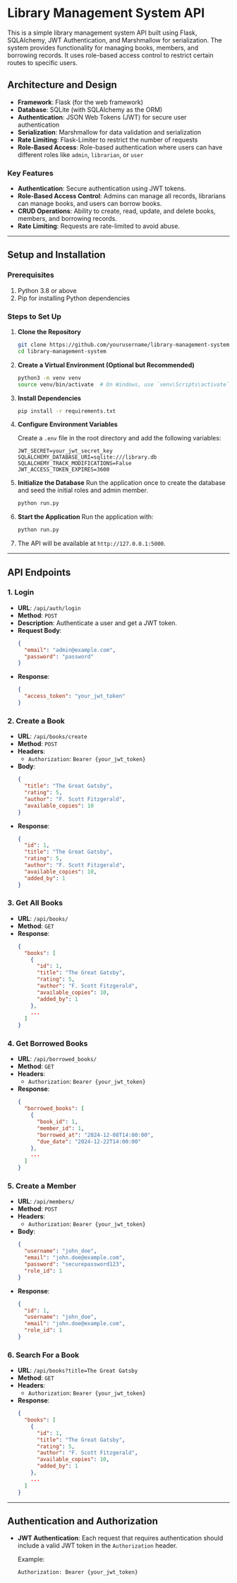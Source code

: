 # Library Management System API

This is a simple library management system API built using Flask, SQLAlchemy, JWT Authentication, and Marshmallow for serialization. The system provides functionality for managing books, members, and borrowing records. It uses role-based access control to restrict certain routes to specific users.

## Architecture and Design

- **Framework**: Flask (for the web framework)
- **Database**: SQLite (with SQLAlchemy as the ORM)
- **Authentication**: JSON Web Tokens (JWT) for secure user authentication
- **Serialization**: Marshmallow for data validation and serialization
- **Rate Limiting**: Flask-Limiter to restrict the number of requests
- **Role-Based Access**: Role-based authentication where users can have different roles like `admin`, `librarian`, or `user`

### Key Features

- **Authentication**: Secure authentication using JWT tokens.
- **Role-Based Access Control**: Admins can manage all records, librarians can manage books, and users can borrow books.
- **CRUD Operations**: Ability to create, read, update, and delete books, members, and borrowing records.
- **Rate Limiting**: Requests are rate-limited to avoid abuse.

---

## Setup and Installation

### Prerequisites

1. Python 3.8 or above
2. Pip for installing Python dependencies

### Steps to Set Up

1. **Clone the Repository**

   ```bash
   git clone https://github.com/yourusername/library-management-system.git
   cd library-management-system
   ```

2. **Create a Virtual Environment (Optional but Recommended)**

   ```bash
   python3 -m venv venv
   source venv/bin/activate  # On Windows, use `venv\Scripts\activate`
   ```

3. **Install Dependencies**

   ```bash
   pip install -r requirements.txt
   ```

4. **Configure Environment Variables**

   Create a `.env` file in the root directory and add the following variables:

   ```env
   JWT_SECRET=your_jwt_secret_key
   SQLALCHEMY_DATABASE_URI=sqlite:///library.db
   SQLALCHEMY_TRACK_MODIFICATIONS=False
   JWT_ACCESS_TOKEN_EXPIRES=3600
   ```

5. **Initialize the Database**
   Run the application once to create the database and seed the initial roles and admin member.

   ```bash
   python run.py
   ```

6. **Start the Application**
   Run the application with:

   ```bash
   python run.py
   ```

7. The API will be available at `http://127.0.0.1:5000`.

---

## API Endpoints

### 1. **Login**

- **URL**: `/api/auth/login`
- **Method**: `POST`
- **Description**: Authenticate a user and get a JWT token.
- **Request Body**:
  ```json
  {
    "email": "admin@example.com",
    "password": "password"
  }
  ```
- **Response**:
  ```json
  {
    "access_token": "your_jwt_token"
  }
  ```

### 2. **Create a Book**

- **URL**: `/api/books/create`
- **Method**: `POST`
- **Headers**:
  - `Authorization`: `Bearer {your_jwt_token}`
- **Body**:
  ```json
  {
    "title": "The Great Gatsby",
    "rating": 5,
    "author": "F. Scott Fitzgerald",
    "available_copies": 10
  }
  ```
- **Response**:
  ```json
  {
    "id": 1,
    "title": "The Great Gatsby",
    "rating": 5,
    "author": "F. Scott Fitzgerald",
    "available_copies": 10,
    "added_by": 1
  }
  ```

### 3. **Get All Books**

- **URL**: `/api/books/`
- **Method**: `GET`
- **Response**:
  ```json
  {
    "books": [
      {
        "id": 1,
        "title": "The Great Gatsby",
        "rating": 5,
        "author": "F. Scott Fitzgerald",
        "available_copies": 10,
        "added_by": 1
      },
      ...
    ]
  }
  ```

### 4. **Get Borrowed Books**

- **URL**: `/api/borrowed_books/`
- **Method**: `GET`
- **Headers**:
  - `Authorization`: `Bearer {your_jwt_token}`
- **Response**:
  ```json
  {
    "borrowed_books": [
      {
        "book_id": 1,
        "member_id": 1,
        "borrowed_at": "2024-12-08T14:00:00",
        "due_date": "2024-12-22T14:00:00"
      },
      ...
    ]
  }
  ```

### 5. **Create a Member**

- **URL**: `/api/members/`
- **Method**: `POST`
- **Headers**:
  - `Authorization`: `Bearer {your_jwt_token}`
- **Body**:
  ```json
  {
    "username": "john_doe",
    "email": "john.doe@example.com",
    "password": "securepassword123",
    "role_id": 1
  }
  ```
- **Response**:
  ```json
  {
    "id": 1,
    "username": "john_doe",
    "email": "john.doe@example.com",
    "role_id": 1
  }
  ```

### 6. **Search For a Book**

- **URL**: `/api/books?title=The Great Gatsby`
- **Method**: `GET`
- **Headers**:
  - `Authorization`: `Bearer {your_jwt_token}`
- **Response**:
  ```json
  {
    "books": [
      {
        "id": 1,
        "title": "The Great Gatsby",
        "rating": 5,
        "author": "F. Scott Fitzgerald",
        "available_copies": 10,
        "added_by": 1
      },
      ...
    ]
  }
  ```

---

## Authentication and Authorization

- **JWT Authentication**: Each request that requires authentication should include a valid JWT token in the `Authorization` header.

  Example:

  ```bash
  Authorization: Bearer {your_jwt_token}
  ```
